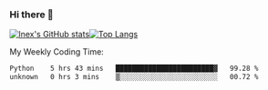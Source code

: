 ### Hi there 👋
[![lnex's GitHub stats](https://github-readme-stats.vercel.app/api?username=lnexenl&count_private=true&show_icons=true)](https://github.com/anuraghazra/github-readme-stats)[![Top Langs](https://github-readme-stats.vercel.app/api/top-langs/?username=lnexenl&layout=compact&langs_count=8&exclude_repo=32-bit-MIPS-CPU)](https://github.com/anuraghazra/github-readme-stats)

My Weekly Coding Time:
<!--START_SECTION:waka-->

```txt
Python    5 hrs 43 mins   ████████████████████████▓   99.28 %
unknown   0 hrs 3 mins    ▒░░░░░░░░░░░░░░░░░░░░░░░░   00.72 %
```

<!--END_SECTION:waka-->
